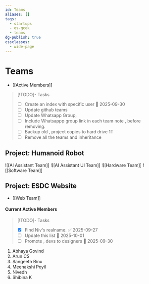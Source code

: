 ```yaml
---
id: Teams
aliases: []
tags:
  - startups
  - es-gcek
  - teams
dg-publish: true
cssclasses:
  - wide-page
---
```

# Teams 
- [[Active Members]]


>[!TODO]- Tasks 
>- [ ] Create an index with specific user 📅 2025-09-30 
>- [ ] Update github teams 
>- [ ] Update Whatsapp Group, 
>- [ ] Include Whatsappp group link in each team note , before removing. 
>- [ ] Backup old , project copies to hard drive 1T 
>- [ ] Remove all the teams and inheritance


## Project: Humanoid Robot


 ![[AI Assistant Team]]
![[AI Assistant UI Team]]
 ![[Hardware Team]]
![[Software Team]]
## Project: ESDC Website

- [[Web Team]]

#### Current Active Members
>[!TODO]- Tasks
>- [x] Find Niv's realname. ✅ 2025-09-27
>- [ ] Update this list 📅 2025-10-01
>- [ ] Promote , devs to designers 📅 2025-09-30

1. Abhaya Govind
2. Arun CS
3. Sangeeth Binu
4. Meenakshi Poyil 
5. Nivedh
6. Shibina K
